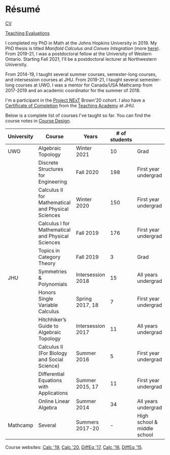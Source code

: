 # Résumé

[CV](https://drive.google.com/file/d/1gjjdAYYkMuSBC6xEMi96PKej3IxA25VC/view?usp=sharing)

[Teaching Evaluations](https://tinyurl.com/nakade-evals)

I completed my PhD in Math at the Johns Hopkins University in 2019.
My PhD thesis is titled _Manifold Calculus and Convex Integration_ (more [here](./research.html)).
From 2019-21, I was a postdoctoral fellow at the University of Western Ontario.
Starting Fall 2021, I'll be a postdoctoral lecturer at Northwestern University.

From 2014-19, I taught several summer courses, semester-long courses, and intersession courses at JHU.
From 2019-21, I taught several semester-long courses at UWO.
I was a mentor for Canada/USA Mathcamp from 2017-2019 and an academic coordinator for the summer of 2018.

I'm a participant in the [Project NExT](https://www.maa.org/programs-and-communities/professional-development/project-next) Brown'20 cohort. I also have a [Certificate of Completion](https://cer.jhu.edu/teaching-academy/coc/overview) from the [Teaching Academy](https://cer.jhu.edu/teaching-academy) at JHU.

Below is a complete list of courses I've taught so far. You can find the course notes in [Course Design](./course_design.html).

| University | Course                                             | Years             | # of students |                             |
| ---------- | -------------------------------------------------- | ----------------- | ------------- | --------------------------- |
| UWO        | Algebraic Topology                                 | Winter 2021       | 10            | Grad                        |
|            | Discrete Structures for Engineering                | Fall 2020         | 198           | First year undergrad        |
|            | Calculus II for Mathematical and Physical Sciences | Winter 2020       | 150           | First year undergrad        |
|            | Calculus I for Mathematical and Physical Sciences  | Fall 2019         | 176           | First year undergrad        |
|            | Topics in Category Theory                          | Fall 2019         | 3             | Grad                        |
| JHU        | Symmetries & Polynomials                           | Intersession 2018 | 15            | All years undergrad         |
|            | Honors Single Variable Calculus                    | Spring 2017, 18   | 7             | First year undergrad        |
|            | Hitchhiker’s Guide to Algebraic Topology           | Intersession 2017 | 11            | All years undergrad         |
|            | Calculus II (For Biology and Social Science)       | Summer 2016       | 5             | First year undergrad        |
|            | Differential Equations with Applications           | Summer 2015, 17   | 11            | First year undergrad        |
|            | Online Linear Algebra                              | Summer 2014       | 34            | All years undergrad         |
| Mathcamp   | Several                                            | Summers 2017-20   | -             | High school & middle school |

Course websites: [Calc \'19], [Calc \'20], [DiffEq \'17], [Calc \'16], [DiffEq \'15].

[apurvanakade.github.io/courses/2018_honors_calc/]: https://apurvanakade.github.io/courses/2018_Honors_Calc/index.html
[zybooks]: https://learn.zybooks.com/zybook/UWOMath2151ANakadeFall2020
[www.youtube.com/playlist?list=plxaofwfsuikm3cl-jftd9ndrjyi7fpcqn]: https://www.youtube.com/playlist?list=PLXAOfwfSuiKm3cL-JftD9ndrjYi7fPcqN
[webwork]: https://webwork.maa.org/
[diffeq \'15]: https://drive.google.com/drive/folders/1X7WKPhBljbXt6dBt278t2lKUlWUKIU5Z?usp=sharing
[diffeq \'17]: https://drive.google.com/drive/folders/1_lSraXoUwk7CmStg23T1nHpYvf9zq9jA?usp=sharing
[calc \'16]: https://drive.google.com/drive/folders/199dY1MF3TWhJ6gUKQyPf_7YK6rO36HZc?usp=sharing
[calc \'19]: https://www.youtube.com/playlist?list=PLXAOfwfSuiKkdSQB2tVu_KcYMWhZpK19J
[calc \'20]: https://drive.google.com/drive/folders/1MkXy0CPOKqSJANr9QSD4gwYdMYjVcdmV?usp=sharing
